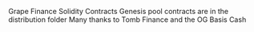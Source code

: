 Grape Finance Solidity Contracts
    Genesis pool contracts are in the distribution folder
    Many thanks to Tomb Finance and the OG Basis Cash

